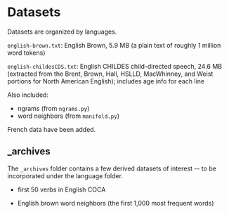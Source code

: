 Datasets
========

Datasets are organized by languages.

`english-brown.txt`: English Brown, 5.9 MB (a plain text of roughly 1 million word tokens)

`english-childesCDS.txt`: English CHILDES child-directed speech, 24.6 MB (extracted from the Brent, Brown, Hall, HSLLD, MacWhinney, and Weist portions for North American English); includes age info for each line

Also included:

- ngrams (from `ngrams.py`)
- word neighbors (from `manifold.py`)

French data have been added.

_archives
---------

The `_archives` folder contains a few derived datasets of interest -- to be incorporated under the language folder.

- first 50 verbs in English COCA

- English brown word neighbors (the first 1,000 most frequent words)



